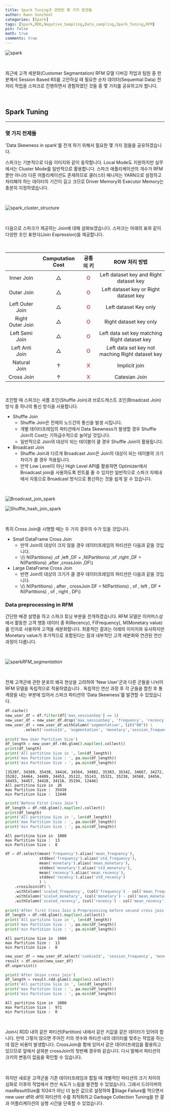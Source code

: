 ```yaml
---
title: Spark Tuning과 관련된 몇 가지 발견들
author: Kwon Suncheol
categories: [Spark]
tags: [Spark,RDD,Negative_Sampling,Data_sampling,Spark_Tuning,RFM]
pin: false
math: true
comments: true
---
```


![spark](/assets/img/post_img/Apache_spark.png)

<br/>

 최근에 고객 세분화(Customer Segmentation) RFM 모델 디버깅 작업과 팀원 중 한분께서 Session Based RS를 고안하실 때 필요한 순차 데이터(Sequential Data) 전처리 작업을 스파크로 진행하면서 경험하였던 것들 중 몇 가지를 공유하고자 합니다. 
 
<br>

## Spark Tuning
___________________


### 몇 가지 전제들

 'Data Skewness in spark'를 전개 하기 위해서 필요한 몇 가지 점들을 공유하겠습니다. <br/>
 
 스파크는 기본적으로 다음 이미지와 같이 동작합니다. Local Mode도 지원하지만 실무에서는 Cluster Mode를 일반적으로 활용합니다. 스파크 애플리케이션의 개수가 RFM 뿐만 아니라 다른 어플리케이션도 존재하므로 클러스터 매니저는 YARN으로 설정하고 처리해야 하는 데이터의 기간이 길고 크므로 Driver Memory와 Executor Memory는 충분히 지정하였습니다.
 
 <br/>
 
![spark_cluster_structure](/assets/img/post_img/Spark_Structure_cluster_mode.png)
 
 <br/>
 
 다음으로 스파크가 제공하는 Join에 대해 살펴보겠습니다. 스파크는 아래의 표와 같이 다양한 조인 표현식(Join Expression)을 제공합니다. 
 
  <br/>
 
| |Computation Cost|공통의 키|ROW 처리 방법|
|:------:|:---:|:---:|:---:|
|Inner Join|△|<span style="color:red">O</span>|Left dataset key and Right dataset key|
|Outer Join|△|<span style="color:red">O</span>|Left dataset key or Right dataset key|
|Left Outer Join|△|<span style="color:red">O</span>|Left dataset Key only|
|Right Outer Join|△|<span style="color:red">O</span>|Right dataset key only|
|Left Semi Join|△|<span style="color:red">O</span>|Left data set key matching Right dataset key|
|Left Anti Join|△|<span style="color:red">O</span>|Left data set key not maching Right dataset key|
|Natural Join|↑|<span style="color:red">X</span>|Implicit join|
|Cross Join|↑|<span style="color:red">X</span>|Catesian Join|

 <br/>
 
 조인할 때 스파크는 셔플 조인(Shuffle Join)과 브로드캐스트 조인(Broadcast Join)방식 중 하나의 통신 방식을 사용합니다. 
 - Shuffle Join
	 - Shuffle Join은 전체의 노드간의 통신을 발생 시킵니다. 
	 - 개별 데이터프레임의 파티션에서 Data Skewness가 발생할 경우 Shuffle Join의 Cost는 기하급수적으로 늘어날 것입니다. 
	 - 일반적으로 Join의 대상이 되는 테이블이 클 경우 Shuffle Join이 활용됩니다.
- Broadcast Join
	- Shuffle Join과 다르게 Broadcast Join은 Join의 대상이 되는 테이블의 크기 차이가 클 경우 적용됩니다.
	- 만약 Low Level이 아닌 High Level API를 활용하면 Optimizer에서 Broadcast join을 사용하도록 힌트를 줄 수 있지만 일반적으로 스파크 자체내에서 자동으로 Broadcast 방식으로 통신하는 것을 쉽게 알 수 있습니다.
 
 <br/>
 
![Broadcast_join_spark](/assets/img/post_img/Broadcast_join_spark.jpeg)
 <br/>

![Shuffle_hash_join_spark](/assets/img/post_img/Shuffle_Hash_join_spark.jpeg)

 <br/> 
 
 특히 Cross Join을 시행할 때는 두 가지 경우의 수가 있을 것입니다. <br/>
 - Small DataFrame Cross Join  
	 - 만약 Join의 대상이 크지 않을 경우 데이터프레임의 파티션은 다음과 같을 것입니다.   
	 - \\(\ N(Partitions) \,of \,left \,DF = \,N(Partitions) \,of \,right \,DF = N(Partitions) \,after \,crossJoin \,DF\\)  
 - Large DataFrame Cross Join  
	 - 반면 Join의 대상의 크기가 클 경우 데이터프레임의 파티션은 다음과 같을 것입니다.  
	 - \\(\ N(Partitions) \, after \, crossJoin DF  = N(Partitions) \, of \, left \, DF * N(Partitions) \, of \, right \, DF\\)
 

### Data preprocessing in RFM

 간단한 배경 설명을 하고 스파크 튜닝 부분을 전개하겠습니다. RFM 모델은 이커머스상에서 활동한 고객 행동 데이터 중 R(Recency), F(Frequency), M(Monetary value)를 인자로 사용하여 고객을 세분화합니다.  최종적인 결과는 아래의 이미지와 유사하지만 Monetary value가 추가적으로 포함된다는 점과 내부적인 고객 세분화와 연관된 연산 과정이 다릅니다. 
 
 <br/>
 
![spark](/assets/img/post_img/RFM_clevertap.png)_RFM_segmentation_

<br/>

전체 고객군에 관한 분포의 왜곡 현상을 고려하여 'New User'군과 다른 군들을 나뉘어 RFM 모델을 독립적으로 적용하였습니다 . 독립적인 연산 과정 후 각 군들을 합친 후 통계량을 내는 부분에 있어서 스파크 파티션의 'Data Skewness'를 발견할 수 있었습니다. 

```python
df.cache()
new_user_df = df.filter(df['max_sessionSeq'] == 1)
new_user_df = new_user_df.drop('max_sessionSeq', 'frequency', 'recency')
new_user_df = new_user_df.withColumn('segmentation', lit("00")) \
        .select('cookieId', 'segmentation', 'monetary','session_frequency', 'recency_date')
        
print('New User Partition Size')
df_length = new_user_df.rdd.glom().map(len).collect()
print(df_length)
print('All partitino Size in ', len(df_length))
print('max Partition Size : ', pa.max(df_length))
print('min Partition Size : ', pa.min(df_length))
```

```
[35287, 34389, 35438, 34416, 34564, 34982, 35383, 35342, 34667, 34272, 35282, 34464, 34409, 34453, 35122, 35143, 35321, 35238, 34568, 34456, 34455, 34457, 34428, 34116, 35194, 12446]
All partitino Size in  26
max Partition Size :  35438
min Partition Size :  12446
```

```python
print('Before First Cross Join')
df_length = df.rdd.glom().map(len).collect()
print(df_length)
print('All partitino Size in ', len(df_length))
print('max Partition Size : ', pa.max(df_length))
print('min Partition Size : ', pa.min(df_length))
```

```
All partitino Size in  1000
max Partition Size :  13
min Partition Size :  0
```

```python
df = df.select(mean('frequency').alias('mean_frequency'),
               stddev('frequency').alias('std_frequency'),
               mean('monetary').alias('mean_monetary'),
               stddev('monetary').alias('std_monetary'),
               mean('recency').alias('mean_recency'),
               stddev('recency').alias('std_recency')
               ) \
    .crossJoin(df) \
    .withColumn('scaled_frequency', (col('frequency') - col('mean_frequency')) / col('std_frequency')) \
    .withColumn('scaled_monetary', (col('monetary') - col('mean_monetary')) / col('std_monetary')) \
    .withColumn('scaled_recency', (col('recency') - col('mean_recency')) / col('std_recency'))
    
print('After first Cross Join & Preprocessing before second cross join')
df_length = df.rdd.glom().map(len).collect()
print('All partitino Size in ', len(df_length))
print('max Partition Size : ', pa.max(df_length))
print('min Partition Size : ', pa.min(df_length))
```
```
All partitino Size in  1000
max Partition Size :  13
min Partition Size :  0
```

```python
new_user_df = new_user_df.select('cookieId', 'session_frequency', 'monetary', 'recency_date', 'segmentation')
result = df.union(new_user_df)
df.unpersist()

print('After Union cross join')
df_length = result.rdd.glom().map(len).collect()
print('All partitino Size in ', len(df_length))
print('max Partition Size : ', pa.max(df_length))
print('min Partition Size : ', pa.min(df_length))
```
```
All partitino Size in  2000
max Partition Size :  971
min Partition Size :  0
```

<br/>

Join시 RDD 내의 같은 파티션(Partition) 내에서 같은 키값을 같은 데이터가 있어야 합니다. 만약 그렇지 않으면 주어진 키의 갯수와 파티션 내의 데이터를 맞추는 작업을 하는데 많은 비용이 발생합니다.  CrossJoin을 함에 있어서 같은 데이터프레임을 활용하고 있으므로 앞에서 살펴본 crossJoin의 첫번째 경우와 같습니다. 다시 말해서 파티션의 크키의 변동이 없음을 확인할 수 있습니다. 

<br/>

하지만 새로운 고객군을 기존 데이터프레임과 합칠 때 개별적인 파티션의 크기 차이의 심화로 이후의 작업에서 연산 속도가 느림을 발견할 수 있었습니다. 그래서 드라이버의 maxResultSize를 1024가 아닌 더 높은 값으로 설정하여 Stage Failure를 막으면서 new user df와 df의 파티션의 수를 최적화하고 Garbage Collection Tuning을 한 결과 어플리케이션의 실행 시간을 단축할 수 있었습니다. 
 






 
